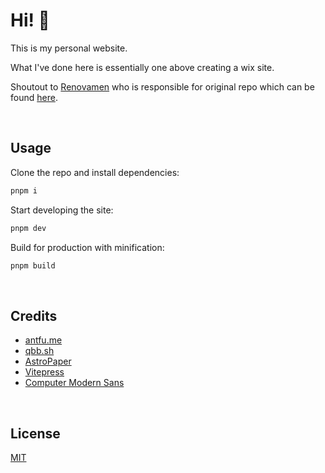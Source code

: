 # Hi! 🤔

This is my personal website. 

What I've done here is essentially one above creating a wix site.

Shoutout to [Renovamen](https://github.com/Renovamen) who is responsible for original repo which can be found [here](https://github.com/Renovamen/renovamen.github.io).


&nbsp;

## Usage

Clone the repo and install dependencies:

```bash
pnpm i
```

Start developing the site:

```bash
pnpm dev
```

Build for production with minification:

```bash
pnpm build
```


&nbsp;

## Credits

- [antfu.me]( https://antfu.me/)
- [qbb.sh](https://www.qbb.sh/)
- [AstroPaper](https://github.com/satnaing/astro-paper)
- [Vitepress](https://vitepress.vuejs.org/)
- [Computer Modern Sans](https://checkmyworking.com/cm-web-fonts/)


&nbsp;

## License

[MIT](LICENSE)
